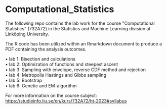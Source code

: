 # Computational_Statistics


The following repo contains the lab work for the course "Computational Statistics" (732A72) in the Statistics and Machine Learning division at Linköping University. 

The R code has been utilized within an Rmarkdown document to produce a PDF containing the analysis outcomes.

• lab 1: Bisection and calculations  <br>
• lab 2: Optimization of functions and steepest ascent  <br>
• lab 3: Sampling with envelope, reverse CDF method and rejection  <br>
• lab 4: Metropolis Hastings and Gibbs sampling  <br>
• lab 5: Bootstrap  <br>
• lab 6: Genetic and EM-algortihm  <br>


For more information on the course subject: 
https://studieinfo.liu.se/en/kurs/732A72/ht-2023#syllabus
